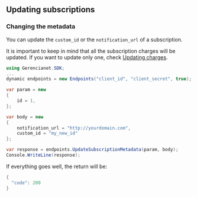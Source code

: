 ## Updating subscriptions

### Changing the metadata

You can update the `custom_id` or the `notification_url` of a subscription.

It is important to keep in mind that all the subscription charges will be updated. If you want to update only one, check [Updating charges](/docs/charge-update).

```c#
using Gerencianet.SDK;
...
dynamic endpoints = new Endpoints("client_id", "client_secret", true);

var param = new
{
    id = 1,
};

var body = new
{
    notification_url = "http://yourdomain.com",
    custom_id = "my_new_id"
};

var response = endpoints.UpdateSubscriptionMetadata(param, body);
Console.WriteLine(response);

```

If everything goes well, the return will be:

```c#
{
  "code": 200
}
```
